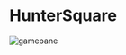 # HunterSquare
![gamepane](https://user-images.githubusercontent.com/89092649/147669136-e37513fd-d398-4644-bd5c-f7d07f613a8e.JPG)


